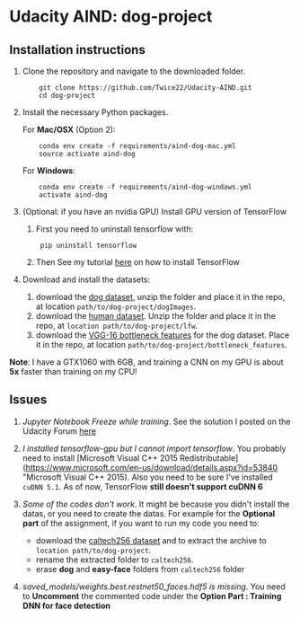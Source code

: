 # Udacity AIND: dog-project 

## Installation instructions
1. Clone the repository and navigate to the downloaded folder.
	```	
		git clone https://github.com/Twice22/Udacity-AIND.git
		cd dog-project
	```

2. Install the necessary Python packages.
	
	For __Mac/OSX__ (Option 2):
	```
		conda env create -f requirements/aind-dog-mac.yml
		source activate aind-dog
	```

	For __Windows__:
	```
		conda env create -f requirements/aind-dog-windows.yml
		activate aind-dog
	```
	
3. (Optional: if you have an nvidia GPU) Install GPU version of TensorFlow
    1. First you need to uninstall tensorflow with:
        ```shell
         pip uninstall tensorflow
        ```
   2. Then See my tutorial [here](https://twice22.github.io/tensorflow/ "How to Install TensorFlow") on how to install            TensorFlow
4. Download and install the datasets:
    1. download the [dog dataset](https://s3-us-west-1.amazonaws.com/udacity-aind/dog-project/dogImages.zip), unzip the            folder and place it in the repo, at location `path/to/dog-project/dogImages`.
    2. download the [human dataset](http://vis-www.cs.umass.edu/lfw/lfw.tgz). Unzip the folder and place it in the repo, at        `location path/to/dog-project/lfw`.
    3. download the [VGG-16 bottleneck features](https://s3-us-west-1.amazonaws.com/udacity-aind/dog-project/DogVGG16Data.npz) for the dog dataset. Place it in the repo, at location `path/to/dog-project/bottleneck_features`.

**Note**: I have a GTX1060 with 6GB, and training a CNN on my GPU is about **5x** faster than training on my CPU!

## Issues
1. _Jupyter Notebook Freeze while training_. See the solution I posted on the Udacity Forum [here](https://discussions.udacity.com/t/jupyter-notebook-freeze-while-training-solution/247335 "Solution")
2. _I installed tensorflow-gpu but I cannot import tensorflow_. You probably need to install [Microsoft Visual C++ 2015 Redistributable](https://www.microsoft.com/en-us/download/details.aspx?id=53840 "Microsoft Visual C++ 2015). Also you need to be sure I've installed `cuDNN 5.1`. As of now, TensorFlow **still doesn't support cuDNN 6**
3. _Some of the codes don't work_. It might be because you didn't install the datas, or you need to create the datas. For example for the **Optional part** of the assignment, if you want to run my code you need to:
    - download the [caltech256 dataset](http://www.vision.caltech.edu/Image_Datasets/Caltech256/256_ObjectCategories.tar)         and to extract the archive to `location path/to/dog-project`.
    - rename the extracted folder to `caltech256`.
    - erase **dog** and **easy-face** folders from `caltech256` folder

4. _saved_models/weights.best.restnet50_faces.hdf5 is missing_. You need to **Uncomment** the commented code under the **Option Part : Training DNN for face detection**



